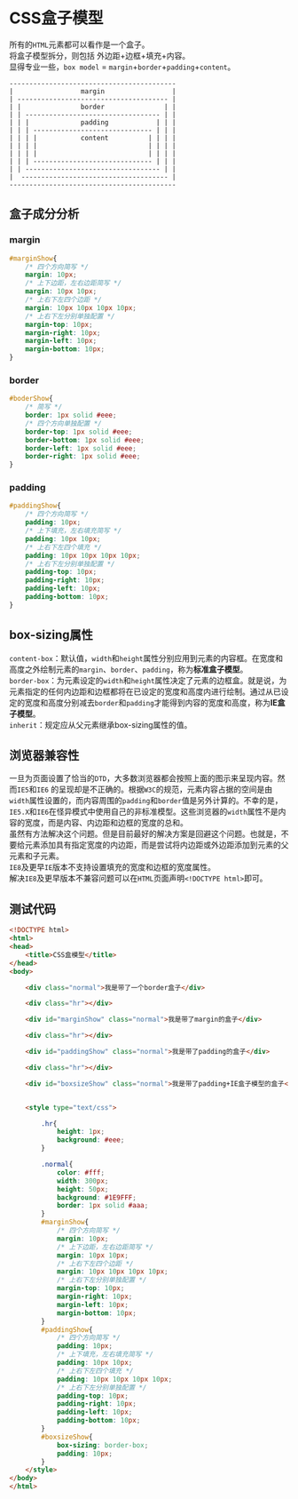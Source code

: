 # CSS盒子模型

所有的`HTML`元素都可以看作是一个盒子。  
将盒子模型拆分，则包括 外边距+边框+填充+内容。  
显得专业一些，`box model` = `margin`+`border`+`padding`+`content`。  


```
------------------------------------------
|                 margin                 |  
| -------------------------------------- |
| |               border               | |
| | ---------------------------------- | |
| | |             padding            | | |
| | | ------------------------------ | | |
| | | |           content          | | | |
| | | |                            | | | |
| | | |                            | | | |
| | | ------------------------------ | | |
| | ---------------------------------- | |
|  ------------------------------------- |
------------------------------------------
```

## 盒子成分分析

### margin

```css
#marginShow{
    /* 四个方向简写 */
    margin: 10px;
    /* 上下边距，左右边距简写 */
    margin: 10px 10px;
    /* 上右下左四个边距 */
    margin: 10px 10px 10px 10px;
    /* 上右下左分别单独配置 */
    margin-top: 10px;
    margin-right: 10px;
    margin-left: 10px;
    margin-bottom: 10px;  
}
```

### border

```css
#boderShow{
    /* 简写 */
    border: 1px solid #eee;
    /* 四个方向单独配置 */
    border-top: 1px solid #eee;
    border-bottom: 1px solid #eee;
    border-left: 1px solid #eee;
    border-right: 1px solid #eee;
}
```



### padding

```css
#paddingShow{
    /* 四个方向简写 */
    padding: 10px;
    /* 上下填充，左右填充简写 */
    padding: 10px 10px;
    /* 上右下左四个填充 */
    padding: 10px 10px 10px 10px;
    /* 上右下左分别单独配置 */
    padding-top: 10px;
    padding-right: 10px;
    padding-left: 10px;
    padding-bottom: 10px;  
}
```

## box-sizing属性
`content-box`：默认值，`width`和`height`属性分别应用到元素的内容框。在宽度和高度之外绘制元素的`margin`、`border`、`padding`，称为**标准盒子模型**。  
`border-box`：为元素设定的`width`和`height`属性决定了元素的边框盒。就是说，为元素指定的任何内边距和边框都将在已设定的宽度和高度内进行绘制。通过从已设定的宽度和高度分别减去`border`和`padding`才能得到内容的宽度和高度，称为**IE盒子模型**。  
`inherit`：规定应从父元素继承box-sizing属性的值。

## 浏览器兼容性
一旦为页面设置了恰当的`DTD`，大多数浏览器都会按照上面的图示来呈现内容。然而`IE5`和`IE6` 的呈现却是不正确的。根据`W3C`的规范，元素内容占据的空间是由`width`属性设置的，而内容周围的`padding`和`border`值是另外计算的。不幸的是，`IE5.X`和`IE6`在怪异模式中使用自己的非标准模型。这些浏览器的`width`属性不是内容的宽度，而是内容、内边距和边框的宽度的总和。  
虽然有方法解决这个问题。但是目前最好的解决方案是回避这个问题。也就是，不要给元素添加具有指定宽度的内边距，而是尝试将内边距或外边距添加到元素的父元素和子元素。  
`IE8`及更早`IE`版本不支持设置填充的宽度和边框的宽度属性。  
解决`IE8`及更早版本不兼容问题可以在`HTML`页面声明`<!DOCTYPE html>`即可。

## 测试代码

```html
<!DOCTYPE html>
<html>
<head>
    <title>CSS盒模型</title>
</head>
<body>

    <div class="normal">我是带了一个border盒子</div>

    <div class="hr"></div>

    <div id="marginShow" class="normal">我是带了margin的盒子</div>

    <div class="hr"></div>

    <div id="paddingShow" class="normal">我是带了padding的盒子</div>

    <div class="hr"></div>

    <div id="boxsizeShow" class="normal">我是带了padding+IE盒子模型的盒子</div>


    <style type="text/css">

        .hr{ 
            height: 1px;
            background: #eee;
        }

        .normal{
            color: #fff;
            width: 300px;
            height: 50px;
            background: #1E9FFF;
            border: 1px solid #aaa;
        }
        #marginShow{
            /* 四个方向简写 */
            margin: 10px;
            /* 上下边距，左右边距简写 */
            margin: 10px 10px;
            /* 上右下左四个边距 */
            margin: 10px 10px 10px 10px;
            /* 上右下左分别单独配置 */
            margin-top: 10px;
            margin-right: 10px;
            margin-left: 10px;
            margin-bottom: 10px;  
        }
        #paddingShow{
            /* 四个方向简写 */
            padding: 10px;
            /* 上下填充，左右填充简写 */
            padding: 10px 10px;
            /* 上右下左四个填充 */
            padding: 10px 10px 10px 10px;
            /* 上右下左分别单独配置 */
            padding-top: 10px;
            padding-right: 10px;
            padding-left: 10px;
            padding-bottom: 10px;  
        }
        #boxsizeShow{
            box-sizing: border-box;
            padding: 10px;
        }
    </style>
</body>
</html>
```
